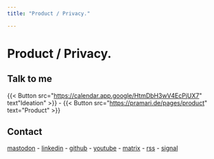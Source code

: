 ```yaml
---
title: "Product / Privacy."

---
```


# Product / Privacy.

## Talk to me

{{< Button src="https://calendar.app.google/HtmDbH3wV4EcPjUX7" text"Ideation" >}} - {{< Button src="https://pramari.de/pages/product" text="Product" >}}

## Contact

[mastodon](https://23.social/@andreasofthings) - [linkedin](https://www.linkedin.com/in/andreasofthings/) - [github](https://github.com/andreasofthings) - [youtube](https://youtube.com/@labstalkdev) - [matrix](https://matrix.to/#/@andreas:pramari.de) - [rss](https://nomorecubes.net/feed) - [signal](https://signal.me/#eu/l53hzJl6d4OYArhgIEW3pgu3fK89dDNVFrMuyj8kAXKMGq82_yNCl44NuVOitYU8)

